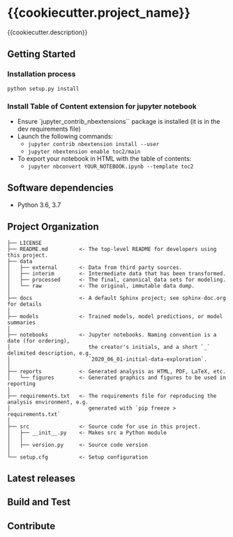 {{cookiecutter.project_name}}
==============================

{{cookiecutter.description}}

## Getting Started

### Installation process
```
python setup.py install
```

### Install Table of Content extension for jupyter notebook

- Ensure `jupyter_contrib_nbextensions`` package is installed (it is in the dev requirements file)
- Launch the following commands:
    - ``jupyter contrib nbextension install --user``
    - ``jupyter nbextension enable toc2/main``
- To export your notebook in HTML with the table of contents:
    - ``jupyter nbconvert YOUR_NOTEBOOK.ipynb --template toc2``


## Software dependencies
- Python 3.6, 3.7

Project Organization
------------
```
├── LICENSE
├── README.md          <- The top-level README for developers using this project.
├── data
│   ├── external       <- Data from third party sources.
│   ├── interim        <- Intermediate data that has been transformed.
│   ├── processed      <- The final, canonical data sets for modeling.
│   └── raw            <- The original, immutable data dump.
│
├── docs               <- A default Sphinx project; see sphinx-doc.org for details
│
├── models             <- Trained models, model predictions, or model summaries
│
├── notebooks          <- Jupyter notebooks. Naming convention is a date (for ordering),
│                         the creator's initials, and a short `_` delimited description, e.g.
│                         `2020_06_01-initial-data-exploration`.
│
├── reports            <- Generated analysis as HTML, PDF, LaTeX, etc.
│   └── figures        <- Generated graphics and figures to be used in reporting
│
├── requirements.txt   <- The requirements file for reproducing the analysis environment, e.g.
│                         generated with `pip freeze > requirements.txt`
│
├── src                <- Source code for use in this project.
│   ├── __init__.py    <- Makes src a Python module
│   │
│   ├── version.py     <- Source code version
│
└── setup.cfg          <- Setup configuration
```


## Latest releases
## Build and Test
## Contribute
